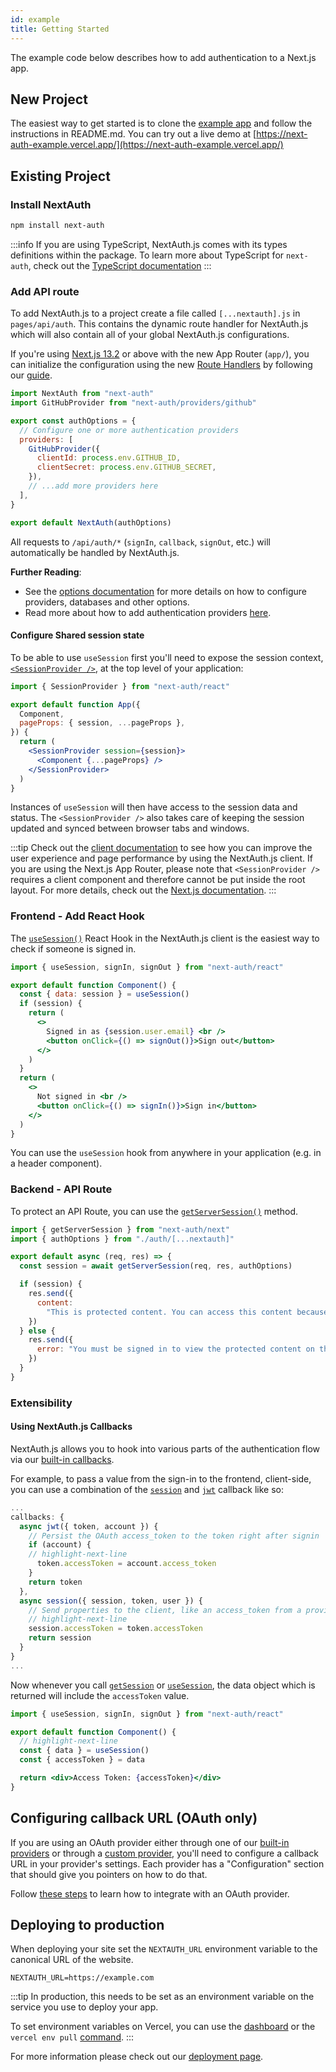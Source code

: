 ```yaml
---
id: example
title: Getting Started
---
```


The example code below describes how to add authentication to a Next.js app.

## New Project

The easiest way to get started is to clone the [example app](https://github.com/nextauthjs/next-auth-example) and follow the instructions in README.md. You can try out a live demo at [https://next-auth-example.vercel.app/](https://next-auth-example.vercel.app/)

## Existing Project

### Install NextAuth

```bash npm2yarn2pnpm
npm install next-auth
```

:::info
If you are using TypeScript, NextAuth.js comes with its types definitions within the package. To learn more about TypeScript for `next-auth`, check out the [TypeScript documentation](/getting-started/typescript)
:::


### Add API route

To add NextAuth.js to a project create a file called `[...nextauth].js` in `pages/api/auth`. This contains the dynamic route handler for NextAuth.js which will also contain all of your global NextAuth.js configurations.

If you're using [Next.js 13.2](https://nextjs.org/blog/next-13-2#custom-route-handlers) or above with the new App Router (`app/`), you can initialize the configuration using the new [Route Handlers](https://nextjs.org/docs/app/building-your-application/routing/router-handlers) by following our [guide](https://next-auth.js.org/configuration/initialization#route-handlers-app).

```javascript title="pages/api/auth/[...nextauth].js" showLineNumbers
import NextAuth from "next-auth"
import GitHubProvider from "next-auth/providers/github"

export const authOptions = {
  // Configure one or more authentication providers
  providers: [
    GitHubProvider({
      clientId: process.env.GITHUB_ID,
      clientSecret: process.env.GITHUB_SECRET,
    }),
    // ...add more providers here
  ],
}

export default NextAuth(authOptions)
```

All requests to `/api/auth/*` (`signIn`, `callback`, `signOut`, etc.) will automatically be handled by NextAuth.js.

**Further Reading**:

- See the [options documentation](/configuration/options) for more details on how to configure providers, databases and other options.
- Read more about how to add authentication providers [here](/providers).

#### Configure Shared session state

To be able to use `useSession` first you'll need to expose the session context, [`<SessionProvider />`](/getting-started/client#sessionprovider), at the top level of your application:

```jsx title="pages/_app.jsx" showLineNumbers
import { SessionProvider } from "next-auth/react"

export default function App({
  Component,
  pageProps: { session, ...pageProps },
}) {
  return (
    <SessionProvider session={session}>
      <Component {...pageProps} />
    </SessionProvider>
  )
}
```

Instances of `useSession` will then have access to the session data and status. The `<SessionProvider />` also takes care of keeping the session updated and synced between browser tabs and windows.

:::tip
Check out the [client documentation](/getting-started/client) to see how you can improve the user experience and page performance by using the NextAuth.js client.
If you are using the Next.js App Router, please note that `<SessionProvider />` requires a client component and therefore cannot be put inside the root layout. For more details, check out the [Next.js documentation](https://nextjs.org/docs/app/building-your-application/routing/pages-and-layouts).
:::

### Frontend - Add React Hook

The [`useSession()`](/getting-started/client#usesession) React Hook in the NextAuth.js client is the easiest way to check if someone is signed in.

```jsx title="components/login-btn.jsx" showLineNumbers
import { useSession, signIn, signOut } from "next-auth/react"

export default function Component() {
  const { data: session } = useSession()
  if (session) {
    return (
      <>
        Signed in as {session.user.email} <br />
        <button onClick={() => signOut()}>Sign out</button>
      </>
    )
  }
  return (
    <>
      Not signed in <br />
      <button onClick={() => signIn()}>Sign in</button>
    </>
  )
}
```

You can use the `useSession` hook from anywhere in your application (e.g. in a header component).

### Backend - API Route

To protect an API Route, you can use the [`getServerSession()`](/configuration/nextjs#unstable_getserversession) method.

```javascript title="pages/api/restricted.js" showLineNumbers
import { getServerSession } from "next-auth/next"
import { authOptions } from "./auth/[...nextauth]"

export default async (req, res) => {
  const session = await getServerSession(req, res, authOptions)

  if (session) {
    res.send({
      content:
        "This is protected content. You can access this content because you are signed in.",
    })
  } else {
    res.send({
      error: "You must be signed in to view the protected content on this page.",
    })
  }
}
```

### Extensibility

#### Using NextAuth.js Callbacks

NextAuth.js allows you to hook into various parts of the authentication flow via our [built-in callbacks](/configuration/callbacks).

For example, to pass a value from the sign-in to the frontend, client-side, you can use a combination of the [`session`](/configuration/callbacks#session-callback) and [`jwt`](/configuration/callbacks#jwt-callback) callback like so:

```javascript title="pages/api/auth/[...nextauth].js"
...
callbacks: {
  async jwt({ token, account }) {
    // Persist the OAuth access_token to the token right after signin
    if (account) {
    // highlight-next-line
      token.accessToken = account.access_token
    }
    return token
  },
  async session({ session, token, user }) {
    // Send properties to the client, like an access_token from a provider.
    // highlight-next-line
    session.accessToken = token.accessToken
    return session
  }
}
...
```

Now whenever you call [`getSession`](/getting-started/client#getsession) or [`useSession`](/getting-started/client#usesession), the data object which is returned will include the `accessToken` value.

```jsx title="components/accessToken.jsx" showLineNumbers
import { useSession, signIn, signOut } from "next-auth/react"

export default function Component() {
  // highlight-next-line
  const { data } = useSession()
  const { accessToken } = data

  return <div>Access Token: {accessToken}</div>
}
```

## Configuring callback URL (OAuth only)

If you are using an OAuth provider either through one of our [built-in providers](/configuration/providers/oauth)
or through a [custom provider](/configuration/providers/oauth#using-a-custom-provider), you'll need to configure
a callback URL in your provider's settings. Each provider has a "Configuration" section that should give you pointers on how to do that.

Follow [these steps](/configuration/providers/oauth#how-to) to learn how to integrate with an OAuth provider.

## Deploying to production

When deploying your site set the `NEXTAUTH_URL` environment variable to the canonical URL of the website.

```
NEXTAUTH_URL=https://example.com
```

:::tip
In production, this needs to be set as an environment variable on the service you use to deploy your app.

To set environment variables on Vercel, you can use the [dashboard](https://vercel.com/dashboard) or the `vercel env pull` [command](https://vercel.com/docs/build-step#development-environment-variables).
:::

For more information please check out our [deployment page](/deployment).
